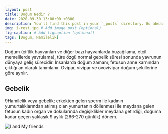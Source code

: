 ```yaml
---
layout: post
title: Doğum Nedir ?
date: 2020-09-30 13:00:00 +0300
description: You’ll find this post in your `_posts` directory. Go ahead and edit it and re-build the site to see your changes. # Add post description (optional)
img: i-rest.jpg # Add image post (optional)
fig-caption: # Add figcaption (optional)
tags: [Dogum, Hamilelik]
---
```

Doğum (çiftlik hayvanları ve diğer bazı hayvanlarda buzağılama, etçil memelilerde yavrulama), türe özgü normal gebelik süresi sonunda yavrunun dünyaya geliş sürecidir. İnsanlarda doğum zamanı, fetusun anne karnından çıktığı an olarak tanımlanır. Ovipar, vivipar ve ovovivipar doğum şekillerine göre ayrılır.

## Gebelik
9Hamilelik veya gebelik; erkekten gelen sperm ile kadının yumurtalıklarından atılmış olan yumurtanın döllenmesi ile meydana gelen fetusun kadın organ ve dokularında değişiklikler meydana getirdiği, doğuma kadar geçen yaklaşık 9 aylık (266-270 günlük) dönem.

![I and My friends]({{site.baseurl}}/assets/img/we-in-rest.jpg)
